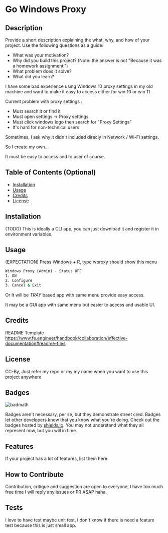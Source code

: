 # Go Windows Proxy

## Description

Provide a short description explaining the what, why, and how of your project. Use the following questions as a guide:

- What was your motivation?
- Why did you build this project? (Note: the answer is not "Because it was a homework assignment.")
- What problem does it solve?
- What did you learn?

I have some bad experience using Windows 10 proxy settings in my old machine and want to make it easy to access either for win 10 or win 11

Current problem with proxy settings :

- Must search it or find it
- Must open settings -> Proxy settings
- Must click windows logo then search for "Proxy Settings"
- It's hard for non-technical users

Sometimes, I ask why it didn't included direcly in Network / Wi-Fi settings.

So I create my own...

It must be easy to access and to user of course.

## Table of Contents (Optional)

- [Installation](#installation)
- [Usage](#usage)
- [Credits](#credits)
- [License](#license)

## Installation

(TODO)
This is ideally a CLI app, you can just download it and register it in environment variables.

## Usage

(EXPECTATION)
Press Windows + R, type wproxy should show this menu

```bash
Windows Proxy (Admin) - Status OFF
1. ON
2. Configure
3. Cancel & Exit
```

Or It will be _TRAY_ based app with same menu provide easy access.

It may be a _GUI_ app with same menu but easier to access and usable UI.

## Credits

README Template
https://www.fe.engineer/handbook/collaboration/effective-documentation#readme-files

## License

CC-By, Just refer my repo or my my name when you want to use this project anywhere

## Badges

![badmath](https://img.shields.io/github/languages/top/lernantino/badmath)

Badges aren't necessary, per se, but they demonstrate street cred. Badges let other developers know that you know what you're doing. Check out the badges hosted by [shields.io](https://shields.io/). You may not understand what they all represent now, but you will in time.

## Features

If your project has a lot of features, list them here.

## How to Contribute

Contribution, critique and suggestion are open to everyone, I have too much free time I will reply any issues or PR ASAP haha.

## Tests

I love to have test maybe unit test, I don't know if there is need a feature test because this is just small app.
